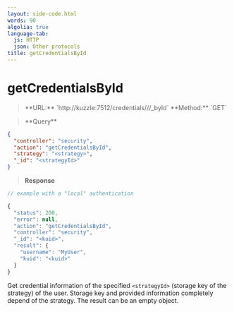 ```yaml
---
layout: side-code.html
words: 90
algolia: true
language-tab:
  js: HTTP
  json: Other protocols
title: getCredentialsById
---
```



# getCredentialsById



<blockquote class="js">
<p>
**URL:** `http://kuzzle:7512/credentials/<strategy>/<kuid>/_byId`  
**Method:** `GET`  
</p>
</blockquote>

<blockquote class="json">
<p>
**Query**
</p>
</blockquote>

```json
{
  "controller": "security",
  "action": "getCredentialsById",
  "strategy": "<strategy>",
  "_id": "<strategyId>"
}
```

>**Response**

```javascript
// example with a "local" authentication

{
  "status": 200,                     
  "error": null,                     
  "action": "getCredentialsById",
  "controller": "security",
  "_id": "<kuid>",
  "result": {
    "username": "MyUser",
    "kuid": "<kuid>"
  }
}
```

Get credential information of the specified `<strategyId>` (storage key of the strategy) of the user. Storage key and provided information completely depend of the strategy. The result can be an empty object.
